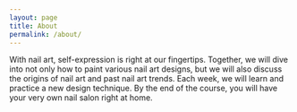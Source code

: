 ```yaml
---
layout: page
title: About
permalink: /about/
---
```


With nail art, self-expression is right at our fingertips. Together, we will dive into not only how to paint various nail art designs, but we will also discuss the origins of nail art and past nail art trends. Each week, we will learn and practice a new design technique. By the end of the course, you will have your very own nail salon right at home.
